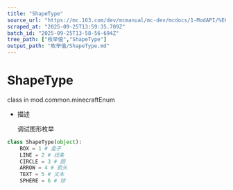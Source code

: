 ```yaml
---
title: "ShapeType"
source_url: "https://mc.163.com/dev/mcmanual/mc-dev/mcdocs/1-ModAPI/%E6%9E%9A%E4%B8%BE%E5%80%BC/ShapeType.html"
scraped_at: "2025-09-25T13:59:35.709Z"
batch_id: "2025-09-25T13-58-56-694Z"
tree_path: ["枚举值","ShapeType"]
output_path: "枚举值/ShapeType.md"
---
```


#  ShapeType

class in mod.common.minecraftEnum

*   描述
    
    调试图形枚举
    

```python
class ShapeType(object):
	BOX = 1 # 盒子
	LINE = 2 # 线条
	CIRCLE = 3 # 圆
	ARROW = 4 # 箭头
	TEXT = 5 # 文本
	SPHERE = 6 # 球


```